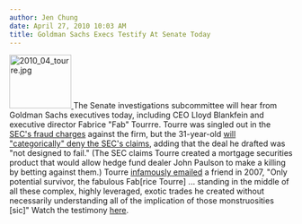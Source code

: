 ```yaml
---
author: Jen Chung
date: April 27, 2010 10:03 AM
title: Goldman Sachs Execs Testify At Senate Today
---
```


<p><span class="mt-enclosure mt-enclosure-image" style="display: inline;"> <a href="https://web.archive.org/web/20130223054806/http://gothamist.com/attachments/jen/2010_04_tourre.jpg"> <img alt="2010_04_tourre.jpg" src="https://web.archive.org/web/20130223054806im_/http://gothamist.com/assets_c/2010/04/2010_04_tourre-thumb-140x123-498474.jpg" width="110" height="96" class="image-right"> </a> </span>The Senate investigations subcommittee will hear from Goldman Sachs executives today, including CEO Lloyd Blankfein and executive director Fabrice &quot;Fab&quot; Tourrre. Tourre was singled out in the <a href="https://web.archive.org/web/20130223054806/http://gothamist.com/2010/04/16/goldman_sued_by_sec_for_subprime_mo.php">SEC&apos;s fraud charges</a> against the firm, but the 31-year-old <a href="https://web.archive.org/web/20130223054806/http://preview.bloomberg.com/news/2010-04-27/goldman-s-tourre-to-categorically-deny-sec-s-claims.html">will &quot;categorically&quot; deny the SEC&apos;s claims</a>, adding that the deal he drafted was &quot;not designed to fail.&quot; (The SEC claims Tourre created a mortgage securities product that would allow hedge fund dealer John Paulson to make a killing by betting against them.) Tourre <a href="https://web.archive.org/web/20130223054806/http://gothamist.com/2010/04/17/goldman_sachs_promises_to_fight_fra.php">infamously emailed</a> a friend in 2007, &quot;Only potential survivor, the fabulous Fab[rice Tourre] ... standing in the middle of all these complex, highly leveraged, exotic trades he created without necessarily understanding all of the implication of those monstruosities [sic]&quot;  Watch the testimony <a href="https://web.archive.org/web/20130223054806/http://preview.bloomberg.com/tv/">here</a>.</p>